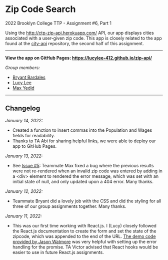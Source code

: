 # Zip Code Search
2022 Brooklyn College TTP - Assignment #6, Part 1

Using the http://ctp-zip-api.herokuapp.com/ API, our app displays cities associated with a user-given zip code.
This app is closely related to the app found at the [city-api](https://github.com/lucylee-412/city-api) repository, the second half of this assignment.

---
**View the app on GitHub Pages: https://lucylee-412.github.io/zip-api/**

*Group members:*  
* [Bryant Bardales](https://github.com/bryant-bardales)
* [Lucy Lee](https://github.com/lucylee-412)
* [Max Yedid](https://github.com/maxyedid)

---
## Changelog
*January 14, 2022:*

* Created a function to insert commas into the Population and Wages fields for readability.
* Thanks to TA Abi for sharing helpful links, we were able to deploy our app to GitHub Pages.

*January 13, 2022:*  

* See [Issue #5](/../../issues/5): Teammate Max fixed a bug where the previous results were not re-rendered when an invalid zip code was entered by adding in a \<div> element to rendered the error message, which was set with an initial state of null, and only updated upon a 404 error. Many thanks.

*January 12, 2022:*

* Teammate Bryant did a lovely job with the CSS and did the styling for all three of our group assignments together. Many thanks.

*January 11, 2022:*

* This was our first time working with React.js.
I (Lucy) closely followed the React.js documentation to create the form and set the state of the zipcode, which was appended to the end of the URL.
[The demo code provided by Jason Watmore](https://stackblitz.com/edit/react-http-get-request-examples-fetch?file=App%2FApp.jsx) was very helpful with setting up the error handling for the promise.
TA Victor advised that React hooks would be easier to use in future React.js assignments.
